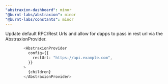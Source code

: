 ```yaml
---
"abstraxion-dashboard": minor
"@burnt-labs/abstraxion": minor
"@burnt-labs/constants": minor
---
```


Update default RPC/Rest Urls and allow for dapps to pass in rest url via the AbstraxionProvider.

```typescript
        <AbstraxionProvider
          config={{
            restUrl: "https://api.example.com",
          }}
        >
          {children}
        </AbstraxionProvider>

```
